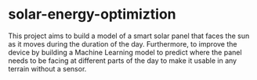 # solar-energy-optimiztion
This project aims to build a model of a smart solar panel that faces the sun as it moves during the duration of the day. Furthermore, to improve the device by building a Machine Learning model to predict where the panel needs to be facing at different parts of the day to make it usable in any terrain without a sensor. <br/>
![]()
